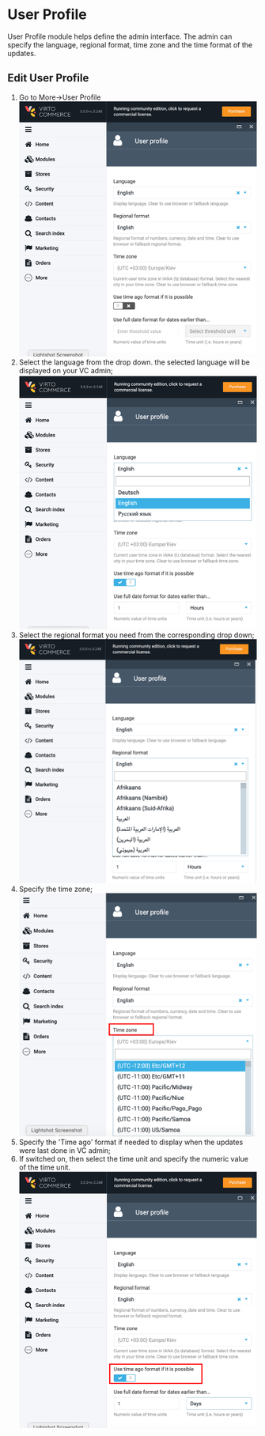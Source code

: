 # User Profile

User Profile module helps define the admin interface. The admin can specify the language, regional format, time zone and the time format of the updates.

## Edit User Profile

1. Go to More->User Profile
![User Profile](media/screen-user-profile.png)
1. Select the language from the drop down. the selected language will be displayed on your VC admin;
![Language](media/screen-user-profile-language.png)
1. Select the regional format you need from the corresponding drop down;
![Reginal format](media/screen-regional-format.png)
1. Specify the time zone;
![Time zone](media/screen-time-zone.png)
1. Specify the 'Time ago' format if needed to display when the updates were last done in VC admin;
1. If switched on, then select the time unit and specify the numeric value of the time unit.
![Time ago](media/screen-time-ago.png)


